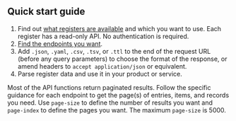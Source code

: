 ## Quick start guide

1. Find out [what registers are available](#availablereg) and which you want to use. Each register has a read-only API. No authentication is required.
2. [Find the endpoints you want](#apireference).
3. Add `.json`, `.yaml`, `.csv`, `.tsv`, or `.ttl` to the end of the request URL (before any query parameters) to choose the format of the response, or amend headers to `accept application/json` or equivalent.
4. Parse register data and use it in your product or service.

Most of the API functions return paginated results. Follow the specific guidance for each endpoint to get the page(s) of entries, items, and records you need. Use `page-size` to define the number of results you want and `page-index` to define the pages you want. The maximum `page-size` is 5000.
